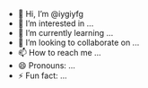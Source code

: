 - 👋 Hi, I’m @iygiyfg
- 👀 I’m interested in ...
- 🌱 I’m currently learning ...
- 💞️ I’m looking to collaborate on ...
- 📫 How to reach me ...
- 😄 Pronouns: ...
- ⚡ Fun fact: ...

<!---
iygiyfg/iygiyfg is a ✨ special ✨ repository because its `README.md` (this file) appears on your GitHub profile.
You can click the Preview link to take a look at your changes.
--->
